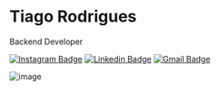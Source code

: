 # Tiago Rodrigues

Backend Developer

[![Instagram Badge](https://img.shields.io/badge/-@ctiagu-00875f?style=flat-square&labelColor=00875f&logo=instagram&logoColor=white&link=https://instagram.com/ctiagu)](https://instagram.com/ctiagu) 
[![Linkedin Badge](https://img.shields.io/badge/-Tiago%20Rodrigues-00875f?style=flat-square&logo=Linkedin&logoColor=white&link=https://www.linkedin.com/in/Tiagoors)](https://www.linkedin.com/in/Tiagoors) 
[![Gmail Badge](https://img.shields.io/badge/-tiagoodev@gmail.com-00875f?style=flat-square&logo=Gmail&logoColor=white&link=mailto:tiagoodev@gmail.com)](mailto:tiagoodev@gmail.com)


![image](https://github.com/user-attachments/assets/87def2cd-4e91-4dac-b937-2ecdec4aa77b)
